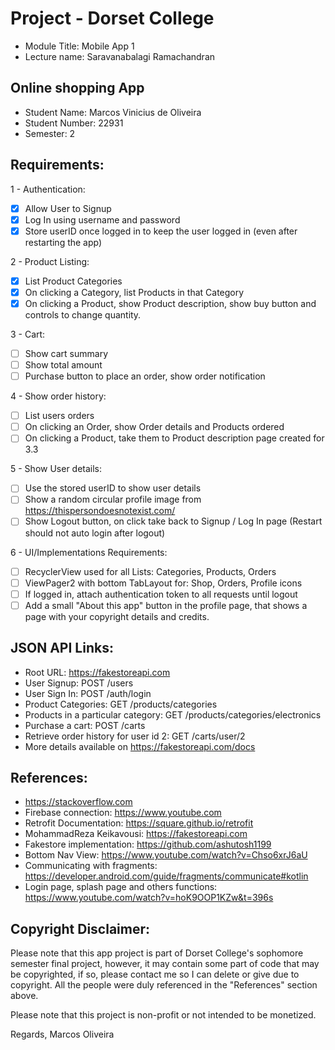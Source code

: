 # Project - Dorset College
- Module Title: Mobile App 1
- Lecture name: Saravanabalagi Ramachandran

## Online shopping App
- Student Name: Marcos Vinicius de Oliveira
- Student Number: 22931
- Semester: 2

## Requirements:
1 - Authentication:
- [x] Allow User to Signup
- [x] Log In using username and password
- [x] Store userID once logged in to keep the user logged in (even after restarting the app)

2 - Product Listing:
- [x] List Product Categories
- [x] On clicking a Category, list Products in that Category
- [x] On clicking a Product, show Product description, show buy button and controls to change quantity.

3 - Cart:
- [ ] Show cart summary
- [ ] Show total amount
- [ ] Purchase button to place an order, show order notification

4 - Show order history:
- [ ] List users orders
- [ ] On clicking an Order, show Order details and Products ordered
- [ ] On clicking a Product, take them to Product description page created for 3.3

5 - Show User details:
- [ ] Use the stored userID to show user details
- [ ] Show a random circular profile image from https://thispersondoesnotexist.com/
- [ ] Show Logout button, on click take back to Signup / Log In page (Restart should not auto login after logout)

6 - UI/Implementations Requirements:
- [ ] RecyclerView used for all Lists: Categories, Products, Orders
- [ ] ViewPager2 with bottom TabLayout for: Shop, Orders, Profile icons
- [ ] If logged in, attach authentication token to all requests until logout
- [ ] Add a small "About this app" button in the profile page, that shows a page with your copyright details and credits.

## JSON API Links:
- Root URL: https://fakestoreapi.com
- User Signup: POST /users
- User Sign In: POST /auth/login
- Product Categories: GET /products/categories
- Products in a particular category: GET /products/categories/electronics
- Purchase a cart: POST /carts
- Retrieve order history for user id 2: GET /carts/user/2
- More details available on https://fakestoreapi.com/docs

## References:
- https://stackoverflow.com
- Firebase connection: https://www.youtube.com
- Retrofit Documentation: https://square.github.io/retrofit
- MohammadReza Keikavousi: https://fakestoreapi.com
- Fakestore implementation: https://github.com/ashutosh1199
- Bottom Nav View: https://www.youtube.com/watch?v=Chso6xrJ6aU
- Communicating with fragments: https://developer.android.com/guide/fragments/communicate#kotlin
- Login page, splash page and others functions: https://www.youtube.com/watch?v=hoK9OOP1KZw&t=396s

## Copyright Disclaimer:
Please note that this app project is part of Dorset College's sophomore semester final project, however, it may contain some part of code that may be copyrighted, if so, please contact me so I can delete or give due to copyright. All the people were duly referenced in the "References" section above.

Please note that this project is non-profit or not intended to be monetized.

Regards,
Marcos Oliveira
